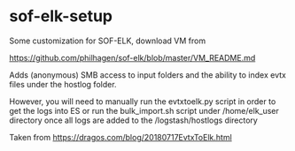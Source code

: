 # sof-elk-setup
Some customization for SOF-ELK, download VM from

https://github.com/philhagen/sof-elk/blob/master/VM_README.md

Adds (anonymous) SMB access to input folders and the ability to index evtx files under the hostlog folder.

However, you will need to manually run the evtxtoelk.py script in order to get the logs into ES or run the bulk_import.sh script under /home/elk_user directory once all logs are added to the /logstash/hostlogs directory

Taken from https://dragos.com/blog/20180717EvtxToElk.html
